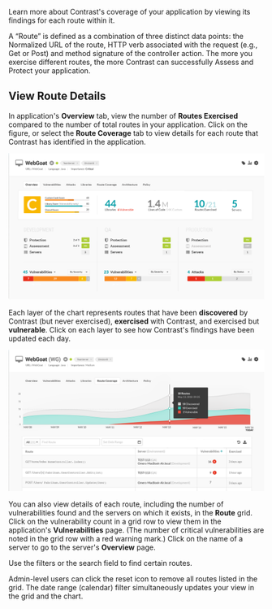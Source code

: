 <!--
title: "Route Coverage"
description: "Overview of setting up environments"
tags: "user UI applications route coverage exercised vulnerabilities"
-->

Learn more about Contrast's coverage of your application by viewing its findings for each route within it. 

A “Route” is defined as a combination of three distinct data points: the Normalized URL of the route, HTTP verb associated with the request (e.g., Get or Post) and method signature of the controller action. The more you exercise different routes, the more Contrast can successfully Assess and Protect your application. 

## View Route Details 

In application's **Overview** tab, view the number of **Routes Exercised** compared to the number of total routes in your application. Click on the figure, or select the **Route Coverage** tab to view details for each route that Contrast has identified in the application. 

<a href="assets/images/App-overview.png" rel="lightbox" title="View routes in your application Overview"><img class="thumbnail" src="assets/images/App-overview.png"/></a>

Each layer of the chart represents routes that have been **discovered** by Contrast (but never exercised), **exercised** with Contrast, and exercised but **vulnerable**. Click on each layer to see how Contrast's findings have been updated each day. 

<a href="assets/images/App-route-coverage.png" rel="lightbox" title="View detailed coverage information for each route"><img class="thumbnail" src="assets/images/App-route-coverage.png"/></a>

You can also view details of each route, including the number of vulnerabilities found and the servers on which it exists, in the **Route** grid. Click on the vulnerability count in a grid row to view them in the application's **Vulnerabilities** page. (The number of critical vulnerabilities are noted in the grid row with a red warning mark.) Click on the name of a server to go to the server's **Overview** page. 

Use the filters or the search field to find certain routes. 

Admin-level users can click the reset icon to remove all routes listed in the grid. The date range (calendar) filter simultaneously updates your view in the grid and the chart.

<!-- If you suspect that there are more routes in your application that Contrast has yet to discover, click the **import** icon to upload a CSV spreadsheet of all known routes. -->





